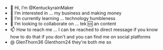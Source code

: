 - 👋 Hi, I’m @KentuckyrainMaker
- 👀 I’m interested in ... my business and making money
- 🌱 I’m currently learning ... technology humbleness 
- 💞️ I’m looking to collaborate on ... tek 🆘 an content 
- 📫 How to reach me ... I can be reached to direct message if you know how to do that if you don't and you can find me on social platforms
- @ GlenThorn36 Glenthorn24 they're both me so

<!--- Please do not text me asking me for nothing unless you're on my Christmas card list
KentuckyrainMaker/KentuckyrainMaker is a ✨ special ✨ repository because its `README.md` (this file) appears on your GitHub profile.
You can click the Preview link to take a look at your changes.
--->
